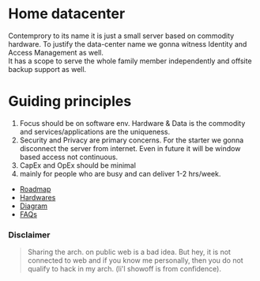 # Home datacenter
Contemprory to its name it is just a small server based on commodity hardware.
To justify the data-center name we gonna witness Identity and Access Management as well. \
It has a scope to serve the whole family member independently and offsite backup support as well.

# Guiding principles
1. Focus should be on software env. Hardware & Data is the commodity and services/applications are the uniqueness.
2. Security and Privacy are primary concerns. For the starter we gonna disconnect the server from internet. Even in future it will be window based access not continuous.
3. CapEx and OpEx should be minimal
4. mainly for people who are busy and can deliver 1-2 hrs/week.

- [Roadmap](Roadmap.md)
- [Hardwares](Hardwares.md)
- [Diagram](Diagram.md)
- [FAQs](FAQs.md)

### Disclaimer
> Sharing the arch. on public web is a bad idea. But hey, it is not connected to web and if you know me personally, then you do not qualify to hack in my arch. (li'l showoff is from confidence).
